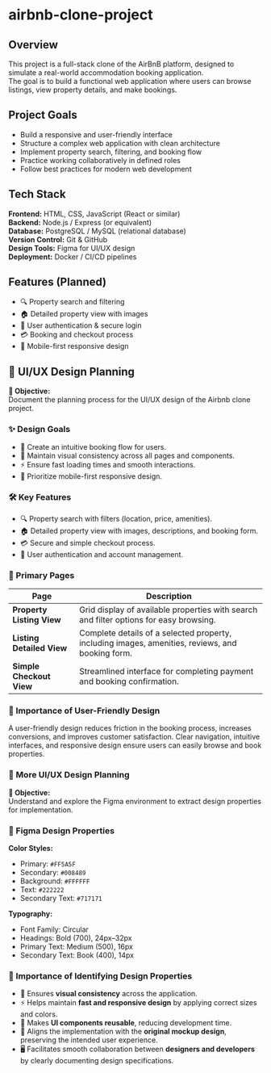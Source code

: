 # airbnb-clone-project


## Overview  
This project is a full-stack clone of the AirBnB platform, designed to simulate a real-world accommodation booking application.  
The goal is to build a functional web application where users can browse listings, view property details, and make bookings.  

## Project Goals
- Build a responsive and user-friendly interface  
- Structure a complex web application with clean architecture  
- Implement property search, filtering, and booking flow  
- Practice working collaboratively in defined roles  
- Follow best practices for modern web development  

## Tech Stack  
**Frontend:** HTML, CSS, JavaScript (React or similar)  
**Backend:** Node.js / Express (or equivalent)  
**Database:** PostgreSQL / MySQL (relational database)  
**Version Control:** Git & GitHub  
**Design Tools:** Figma for UI/UX design  
**Deployment:** Docker / CI/CD pipelines  

## Features (Planned)  
- 🔍 Property search and filtering  
- 🏠 Detailed property view with images  
- 🔑 User authentication & secure login  
- 💳 Booking and checkout process  
- 📱 Mobile-first responsive design  

## 🎨 UI/UX Design Planning

**🎯 Objective:**  
Document the planning process for the UI/UX design of the Airbnb clone project.

### ✨ Design Goals
- 🧭 Create an intuitive booking flow for users.  
- 🎨 Maintain visual consistency across all pages and components.  
- ⚡ Ensure fast loading times and smooth interactions.  
- 📱 Prioritize mobile-first responsive design.

### 🛠 Key Features
- 🔍 Property search with filters (location, price, amenities).  
- 🏠 Detailed property view with images, descriptions, and booking form.  
- 💳 Secure and simple checkout process.  
- 👤 User authentication and account management.

### 📄 Primary Pages

| Page | Description |
|------|-------------|
| **Property Listing View** | Grid display of available properties with search and filter options for easy browsing. |
| **Listing Detailed View** | Complete details of a selected property, including images, amenities, reviews, and booking form. |
| **Simple Checkout View** | Streamlined interface for completing payment and booking confirmation. |

### 📝 Importance of User-Friendly Design
A user-friendly design reduces friction in the booking process, increases conversions, and improves customer satisfaction. Clear navigation, intuitive interfaces, and responsive design ensure users can easily browse and book properties.

### 🎨 More UI/UX Design Planning

**🎯 Objective:**  
Understand and explore the Figma environment to extract design properties for implementation.

### 🔹 Figma Design Properties

**Color Styles:**  
- Primary: `#FF5A5F`  
- Secondary: `#008489`  
- Background: `#FFFFFF`  
- Text: `#222222`  
- Secondary Text: `#717171`  

**Typography:**  
- Font Family: Circular  
- Headings: Bold (700), 24px–32px  
- Primary Text: Medium (500), 16px  
- Secondary Text: Book (400), 14px  

### 📝 Importance of Identifying Design Properties
- 🎨 Ensures **visual consistency** across the application.  
- ⚡ Helps maintain **fast and responsive design** by applying correct sizes and colors.  
- 🧩 Makes **UI components reusable**, reducing development time.  
- 🧭 Aligns the implementation with the **original mockup design**, preserving the intended user experience.  
- 🖥️ Facilitates smooth collaboration between **designers and developers** by clearly documenting design specifications.
